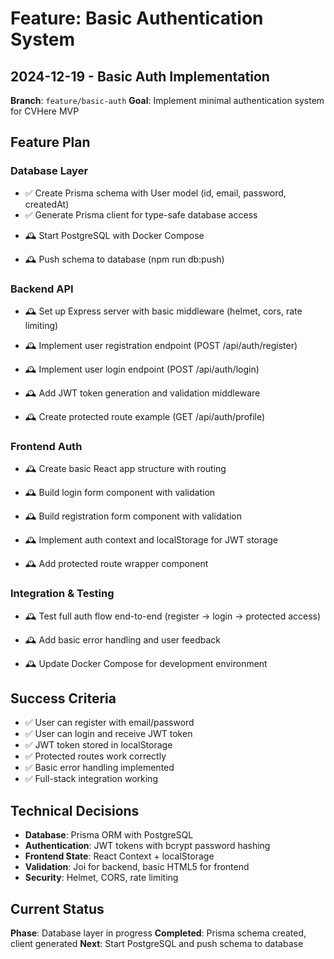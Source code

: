 # Feature: Basic Authentication System

## 2024-12-19 - Basic Auth Implementation

**Branch**: `feature/basic-auth`
**Goal**: Implement minimal authentication system for CVHere MVP

## Feature Plan

### Database Layer
- ✅ Create Prisma schema with User model (id, email, password, createdAt)
- ✅ Generate Prisma client for type-safe database access
<!-- TODO: Start PostgreSQL with Docker Compose -->
- 🕰️ Start PostgreSQL with Docker Compose
<!-- TODO: Push schema to database -->
- 🕰️ Push schema to database (npm run db:push)

### Backend API
<!-- TODO: Set up Express server with basic middleware -->
- 🕰️ Set up Express server with basic middleware (helmet, cors, rate limiting)
<!-- TODO: Implement user registration endpoint -->
- 🕰️ Implement user registration endpoint (POST /api/auth/register)
<!-- TODO: Implement user login endpoint -->
- 🕰️ Implement user login endpoint (POST /api/auth/login)
<!-- TODO: Add JWT token generation and validation -->
- 🕰️ Add JWT token generation and validation middleware
<!-- TODO: Create protected route example -->
- 🕰️ Create protected route example (GET /api/auth/profile)

### Frontend Auth
<!-- TODO: Create basic React app structure -->
- 🕰️ Create basic React app structure with routing
<!-- TODO: Build login form component -->
- 🕰️ Build login form component with validation
<!-- TODO: Build registration form component -->
- 🕰️ Build registration form component with validation
<!-- TODO: Implement auth context and localStorage -->
- 🕰️ Implement auth context and localStorage for JWT storage
<!-- TODO: Add protected route wrapper -->
- 🕰️ Add protected route wrapper component

### Integration & Testing
<!-- TODO: Test full auth flow end-to-end -->
- 🕰️ Test full auth flow end-to-end (register → login → protected access)
<!-- TODO: Add basic error handling -->
- 🕰️ Add basic error handling and user feedback
<!-- TODO: Update Docker Compose for development -->
- 🕰️ Update Docker Compose for development environment

## Success Criteria

- ✅ User can register with email/password
- ✅ User can login and receive JWT token
- ✅ JWT token stored in localStorage
- ✅ Protected routes work correctly
- ✅ Basic error handling implemented
- ✅ Full-stack integration working

## Technical Decisions

- **Database**: Prisma ORM with PostgreSQL
- **Authentication**: JWT tokens with bcrypt password hashing
- **Frontend State**: React Context + localStorage
- **Validation**: Joi for backend, basic HTML5 for frontend
- **Security**: Helmet, CORS, rate limiting

## Current Status

**Phase**: Database layer in progress
**Completed**: Prisma schema created, client generated
**Next**: Start PostgreSQL and push schema to database